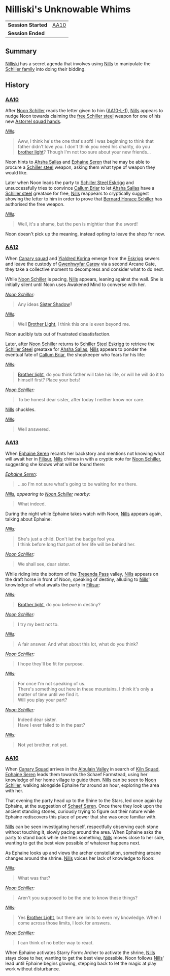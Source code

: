 # Nilliski's Unknowable Whims

|||
| --- | --- |
| **Session Started** | [AA10](../sessions/AA10.md) | storyline.2
| **Session Ended** | |

## Summary

[Nilliski](../characters/nilliski.md) has a secret agenda that involves using [Nills](../characters/nills.md) to manipulate the [Schiller family](../organisations/schiller-family.md) into doing their bidding.

## History

### [AA10](../sessions/AA10.md)

After [Noon Schiller](../characters/noon-schiller.md) reads the letter given to him ([AA10-L-1](../letters/AA10-L-1.md)), [Nills](../characters/nills.md) appears to nudge Noon towards claiming the [free Schiller steel](ended/free-schiller-steel.md) weapon for one of his new [Astorrel squad hands](../organisations/astorrel/ranks/astorrel-squad-hand.md).

*[Nills](../characters/nills.md):*
> Aww, I think he's the one that's soft! I was beginning to think that father didn't love you. I don't think you need his charity, do you [brother light](../characters/noon-schiller.md)? Though I'm not too sure about your new friends...

Noon hints to [Ahsha Sallas](../characters/ahsha-sallas.md) and [Ephaine Seren](../characters/ephaine-seren.md) that he may be able to procure a [Schiller steel](../items/schiller-steel.md) weapon, asking them what type of weapon they would like.

Later when Noon leads the party to [Schiller Steel Eskrigg](../places/buildings/shops/schiller-steel-eskrigg.md) and unsuccessfully tries to convince [Callum Briar](../characters/callum-briar.md) to let [Ahsha Sallas](../characters/ahsha-sallas.md) have a [Schiller steel](../items/schiller-steel.md) greataxe for free, [Nills](../characters/nills.md) reappears to cryptically suggest showing the letter to him in order to prove that [Bernard Horace Schiller](../characters/bernard-horace-schiller.md) has authorised the free weapon.

*[Nills](../characters/nills.md):*
> Well, it's a shame, but the pen is mightier than the sword!

Noon doesn't pick up the meaning, instead opting to leave the shop for now.

### [AA12](../sessions/AA12.md)

When [Canary squad](../organisations/astorrel/squads/canary-squad.md) and [Yialdred Korina](../characters/yialdred-korina.md) emerge from the [Eskrigg](../places/cities/eskrigg.md) sewers and leave the custody of [Gwenhwyfar Carew](../characters/gwenhwyfar-carew.md) via a second Arcane Gate, they take a collective moment to decompress and consider what to do next.

While [Noon Schiller](../characters/noon-schiller.md) is pacing, [Nills](../characters/nills.md) appears, leaning against the wall. She is initially silent until Noon uses Awakened Mind to converse with her.

*[Noon Schiller](../characters/noon-schiller.md):*
> Any ideas [Sister Shadow](../characters/nills.md)?

*[Nills](../characters/nills.md):*
> Well [Brother Light](../characters/noon-schiller.md), I think this one is even beyond me.

Noon audibly tuts out of frustrated dissatisfaction.

Later, after [Noon Schiller](../characters/noon-schiller.md) returns to [Schiller Steel Eskrigg](../places/buildings/shops/schiller-steel-eskrigg.md) to retrieve the [Schiller Steel](../items/schiller-steel.md) greataxe for [Ahsha Sallas](../characters/ahsha-sallas.md), [Nills](../characters/nills.md) appears to ponder the eventual fate of [Callum Briar](../characters/callum-briar.md), the shopkeeper who fears for his life:

*[Nills](../characters/nills.md):*
> [Brother light](../characters/noon-schiller.md), do you think father will take his life, or will he will do it to himself first? Place your bets!

*[Noon Schiller](../characters/noon-schiller.md):*
> To be honest dear sister, after today I neither know nor care.

[Nills](../characters/nills.md) chuckles.

*[Nills](../characters/nills.md):*
> Well answered.

### [AA13](../sessions/AA13.md)

When [Ephaine Seren](../characters/ephaine-seren.md) recants her backstory and mentions not knowing what will await her in [Filisur](../places/villages/filisur.md), [Nills](../characters/nills.md) chimes in with a cryptic note for [Noon Schiller](../characters/noon-schiller.md), suggesting she knows what will be found there:

*[Ephaine Seren](../characters/ephaine-seren.md):*
> ...so I'm not sure what's going to be waiting for me there.

*[Nills](../characters/nills.md), appearing to [Noon Schiller](../characters/noon-schiller.md) nearby:*
> What indeed.

During the night while Ephaine takes watch with Noon, [Nills](../characters/nills.md) appears again, talking about Ephaine:

*[Nills](../characters/nills.md):*
> She's just a child. Don't let the badge fool you.  
> I think before long that part of her life will be behind her.

*[Noon Schiller](../characters/noon-schiller.md):*
> We shall see, dear sister.

While riding into the bottom of the [Tresenda Pass](../places/roads/tresenda-pass.md) valley, [Nills](../characters/nills.md) appears on the draft horse in front of Noon, speaking of destiny, alluding to [Nills](../characters/nills.md)' knowledge of what awaits the party in [Filisur](../places/villages/filisur.md):

*[Nills](../characters/nills.md):*
> [Brother light](../characters/noon-schiller.md), do you believe in destiny?

*[Noon Schiller](../characters/noon-schiller.md):*
> I try my best not to.

*[Nills](../characters/nills.md):*
> A fair answer. And what about this lot, what do you think?

*[Noon Schiller](../characters/noon-schiller.md):*
> I hope they'll be fit for purpose.

*[Nills](../characters/nills.md):*
> For once I'm not speaking of us.  
> There's something out here in these mountains. I think it's only a matter of time until we find it.  
> Will you play your part?

*[Noon Schiller](../characters/noon-schiller.md):*
> Indeed dear sister.  
> Have I ever failed to in the past?

*[Nills](../characters/nills.md):*
> Not yet brother, not yet.

### [AA16](../sessions/AA16.md)

When [Canary Squad](../organisations/astorrel/squads/canary-squad.md) arrives in the [Albulain Valley](../places/plains-valleys/albulain-valley.md) in search of [Kiln Squad](../organisations/astorrel/squads/kiln-squad.md), [Ephaine Seren](../characters/ephaine-seren.md) leads them towards the Schaef Farmstead, using her knowledge of her home village to guide them. [Nills](../characters/nills.md) can be seen to [Noon Schiller](../characters/noon-schiller.md), walking alongside Ephaine for around an hour, exploring the area with her.

That evening the party head up to the Shine to the Stars, led once again by Ephaine, at the suggestion of [Schaef Seren](../characters/schaef-seren.md). Once there they look upon the ancient standing stones, curiously trying to figure out their nature while Ephaine rediscovers this place of power that she was once familiar with.

[Nills](../characters/nills.md) can be seen investigating herself, respectfully observing each stone without touching it, slowly pacing around the area. When Ephaine asks the party to stand back while she tries something, [Nills](../characters/nills.md) moves close to her side, wanting to get the best view possible of whatever happens next.

As Ephaine looks up and views the archer constellation, something arcane changes around the shrine. [Nills](../characters/nills.md) voices her lack of knowledge to Noon:

*[Nills](../characters/nills.md):*
> What was that?

*[Noon Schiller](../characters/noon-schiller.md):*
> Aren't you supposed to be the one to know these things?

*[Nills](../characters/nills.md):*
> Yes [Brother Light](../characters/noon-schiller.md), but there are limits to even my knowledge. When I come across those limits, I look for answers.

*[Noon Schiller](../characters/noon-schiller.md):*
> I can think of no better way to react.

When Ephaine activates Starry Form: Archer to activate the shrine, [Nills](../characters/nills.md) stays close to her, wanting to get the best view possible. Noon follows [Nills](../characters/nills.md)' lead until Ephaine begins glowing, stepping back to let the magic at play work without disturbance.
